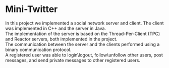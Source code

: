 # Mini-Twitter
In this project we implemented a social network server and client. The client was implemented in C++ and the server in Java.<br>
The implementation of the server is based on the Thread-Per-Client (TPC) and Reactor servers, both implemented in the project.<br>
The communication between the server and the clients performed using a binary communication protocol.<br>
A registered user was able to login\logout, follow\unfollow other users, post messages, and send private messages to other registered users.
